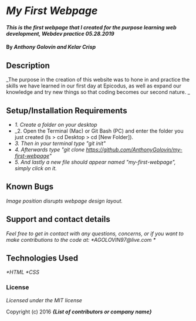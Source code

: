 # _My First Webpage_

#### _This is the first webpage that I created for the purpose learning web development, Webdev practice 05.28.2019_

#### By _**Anthony Golovin and Kelar Crisp**_

## Description

_The purpose in the creation of this website was to hone in and practice the skills we have learned in our first day at Epicodus, as well as expand our knowledge and try new things so that coding becomes our second nature. _

## Setup/Installation Requirements

* _1. Create a folder on your desktop_
* _2. Open the Terminal (Mac) or Git Bash (PC) and enter the folder you just created (ls > cd Desktop > cd [New Folder]).
* _3. Then in your terminal type "git init"_
* _4. Afterwards type "git clone https://github.com/AnthonyGolovin/my-first-webpage"_
* _5. And lastly a new file should appear named "my-first-webpage", simply click on it._

## Known Bugs

_Image position disrupts webpage design layout._

## Support and contact details

_Feel free to get in contact with any questions, concerns, or if you want to make contributions to the code at:
 *AGOLOVIN97@live.com_
_*_

## Technologies Used

_*HTML
 *CSS_

### License

*Licensed under the MIT license*

Copyright (c) 2016 **_{List of contributors or company name}_**
